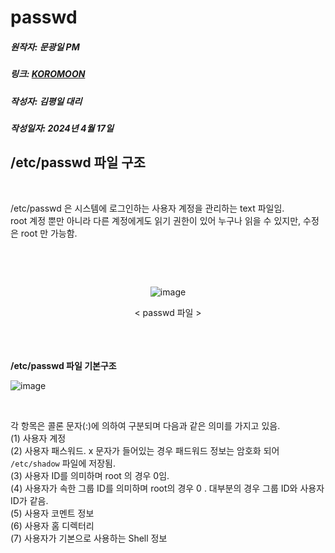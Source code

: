 # passwd
##### 원작자: 문광일 PM
##### 링크: [KOROMOON][koromoonlink]
[koromoonlink]: https://koromoon.blogspot.com/2018/02/passwd-shadow.html "Go koromoon"
##### 작성자: 김평일 대리
##### 작성일자: 2024년 4월 17일

## /etc/passwd 파일 구조

</br>

/etc/passwd 은 시스템에 로그인하는 사용자 계정을 관리하는 text 파일임.</br>
root 계정 뿐만 아니라 다른 계정에게도 읽기 권한이 있어 누구나 읽을 수 있지만, 수정은 root 만 가능함.</br>

</br>

</br><div align="center">![image](https://github.com/ICTIS-Cert-System-Project/ICTIS-Cert-System/assets/165347210/45b7b49f-893d-48e4-86e1-4561a9ac5d8d)</div>
<div align="center">< passwd 파일 ></div>


</br>
</br>

</br>**/etc/passwd 파일 기본구조**</div></br>

![image](https://github.com/ICTIS-Cert-System-Project/ICTIS-Cert-System/assets/165347210/94a44f66-5ddf-4dbe-84d9-679e3cb6af1d)</br>

</br>

각 항목은 콜론 문자(:)에 의하여 구분되며 다음과 같은 의미를 가지고 있음.</br>
(1) 사용자 계정</br>
(2) 사용자 패스워드. x 문자가 들어있는 경우 패드워드 정보는 암호화 되어 `/etc/shadow` 파일에 저장됨.</br>
(3) 사용자 ID를 의미하며 root 의 경우 0임.</br>
(4) 사용자가 속한 그룹 ID를 의미하며 root의 경우 0 . 대부분의 경우 그룹 ID와 사용자 ID가 같음.</br>
(5) 사용자 코멘트 정보</br>
(6) 사용자 홈 디렉터리</br>
(7) 사용자가 기본으로 사용하는 Shell 정보</br>
